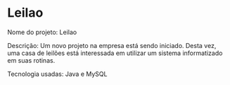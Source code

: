 # Leilao

Nome do projeto: Leilao

Descrição: Um novo projeto na empresa está sendo iniciado. Desta vez, uma casa de leilões está interessada em utilizar um sistema informatizado em suas rotinas.

Tecnologia usadas: Java e MySQL

